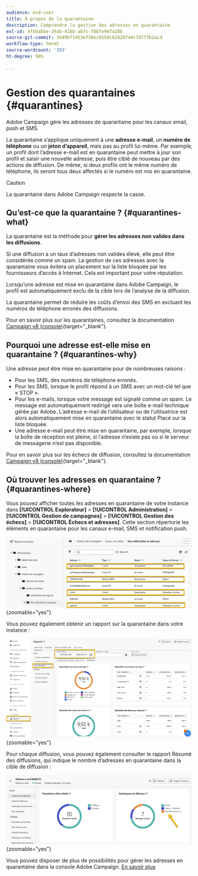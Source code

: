 ```yaml
---
audience: end-user
title: À propos de la quarantaine
description: Comprendre la gestion des adresses en quarantaine
exl-id: 4fddabbe-39ab-418b-a87c-f86fe96fa28b
source-git-commit: 3e99bf1453ef38ec915dc82828f44c7d7ffb2acd
workflow-type: tm+mt
source-wordcount: '393'
ht-degree: 90%

---
```


# Gestion des quarantaines {#quarantines}

Adobe Campaign gère les adresses de quarantaine pour les canaux email, push et SMS.

La quarantaine s’applique uniquement à une **adresse e-mail**, un **numéro de téléphone** ou un **jeton d’appareil**, mais pas au profil lui-même. Par exemple, un profil dont l’adresse e-mail est en quarantaine peut mettre à jour son profil et saisir une nouvelle adresse, puis être ciblé de nouveau par des actions de diffusion. De même, si deux profils ont le même numéro de téléphone, ils seront tous deux affectés si le numéro est mis en quarantaine.

>[!CAUTION]
>
>La quarantaine dans Adobe Campaign respecte la casse.

## Qu’est-ce que la quarantaine ? {#quarantines-what}

La quarantaine est la méthode pour **gérer les adresses non valides dans les diffusions**.

Si une diffusion a un taux d’adresses non valides élevé, elle peut être considérée comme un spam. La gestion de ces adresses avec la quarantaine vous évitera un placement sur la liste bloquée par les fournisseurs d’accès à Internet. Cela est important pour votre réputation.

Lorsqu’une adresse est mise en quarantaine dans Adobe Campaign, le profil est automatiquement exclu de la cible lors de l’analyse de la diffusion.

La quarantaine permet de réduire les coûts d’envoi des SMS en excluant les numéros de téléphone erronés des diffusions.

Pour en savoir plus sur les quarantaines, consultez la documentation [Campaign v8 (console)](https://experienceleague.adobe.com/en/docs/campaign/campaign-v8/send/failures/quarantines){target="_blank"}.


## Pourquoi une adresse est-elle mise en quarantaine ? {#quarantines-why}

Une adresse peut être mise en quarantaine pour de nombreuses raisons :

* Pour les SMS, des numéros de téléphone erronés.
* Pour les SMS, lorsque le profil répond à un SMS avec un mot-clé tel que « STOP ».
* Pour les e-mails, lorsque votre message est signalé comme un spam. Le message est automatiquement redirigé vers une boîte e-mail technique gérée par Adobe. L’adresse e-mail de l’utilisateur ou de l’utilisatrice est alors automatiquement mise en quarantaine avec le statut Placé sur la liste bloquée.
* Une adresse e-mail peut être mise en quarantaine, par exemple, lorsque la boîte de réception est pleine, si l’adresse n’existe pas ou si le serveur de messagerie n’est pas disponible.

Pour en savoir plus sur les échecs de diffusion, consultez la documentation [Campaign v8 (console)](https://experienceleague.adobe.com/en/docs/campaign/campaign-v8/send/failures/delivery-failures){target="_blank"}.

## Où trouver les adresses en quarantaine ? {#quarantines-where}

Vous pouvez afficher toutes les adresses en quarantaine de votre instance dans **[!UICONTROL Explorateur]** > **[!UICONTROL Administration]** > **[!UICONTROL Gestion de campagnes]** > **[!UICONTROL Gestion des échecs]** > **[!UICONTROL Échecs et adresses]**. Cette section répertorie les éléments en quarantaine pour les canaux e-mail, SMS et notification push.

![](assets/quarantine_location.png){zoomable="yes"}

Vous pouvez également obtenir un rapport sur la quarantaine dans votre instance :

![](assets/quarantine_reports.png){zoomable="yes"}

Pour chaque diffusion, vous pouvez également consulter le rapport Résumé des diffusions, qui indique le nombre d’adresses en quarantaine dans la cible de diffusion :

![](assets/quarantine_delivery.png){zoomable="yes"}

Vous pouvez disposer de plus de possibilités pour gérer les adresses en quarantaine dans la console Adobe Campaign. [En savoir plus](https://experienceleague.adobe.com/fr/docs/campaign/campaign-v8/send/failures/quarantines#access-quarantined-addresses)
